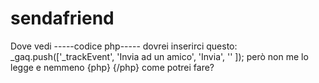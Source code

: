 sendafriend
===========

Dove vedi -----codice php----- dovrei inserirci questo:  _gaq.push(['_trackEvent', 'Invia ad un amico', 'Invia', '<?php echo $_SERVER['REQUEST_URI']; ?>' ]); però <?php ?> non me lo legge e nemmeno {php} {/php} come potrei fare?
